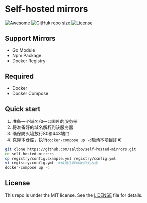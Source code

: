 # Self-hosted mirrors

[![Awesome](https://cdn.rawgit.com/sindresorhus/awesome/d7305f38d29fed78fa85652e3a63e154dd8e8829/media/badge.svg)](https://github.com/sindresorhus/awesome) 
![GitHub repo size](https://img.shields.io/github/repo-size/saltbo/self-hosted-mirrors)
[![License](https://img.shields.io/github/license/saltbo/self-hosted-mirrors.svg)](https://github.com/saltbo/self-hosted-mirrors/blob/master/LICENSE)

## Support Mirrors

- Go Module
- Npm Package
- Docker Registry

## Required

- Docker
- Docker Compose

## Quick start

1. 准备一个域名和一台国外的服务器
2. 将准备好的域名解析到该服务器
3. 确保防火墙放行80和443端口
4. 克隆本仓库，执行`docker-compose up -d`启动本项目即可

```bash
git clone https://github.com/saltbo/self-hosted-mirrors.git
cd self-hosted-mirrors
cp registry/config.example.yml registry/config.yml
vi registry/config.yml  #根据注释修改相关内容
docker-compose up -d
```

## License
This repo is under the MIT license. See the [LICENSE](/LICENSE) file for details.
